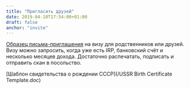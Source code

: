 ```yaml
---
title: "Пригласить друзей"
date: 2019-04-10T17:54:00+01:00
draft: false
anchor: "invite"
---
```


[Образец письма-приглашения](/Invitation.docx) на визу для родственников или друзей. Визу можно запросить, когда уже есть IRP, банковский счёт и несколько месяцев дохода. Достаточно распечатать, подписать и отправить скан в посольство.

[Шаблон свидетельства о рождении СССР](/USSR Birth Certificate Template.doc) 
